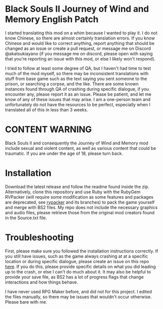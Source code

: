 # Black Souls II Journey of Wind and Memory English Patch
I started translating this mod on a whim because I wanted to play it. I do not know Chinese, so there are almost certainly translation errors. If you know Chinese and would like to correct anything, report anything that should be changed as an issue or create a pull request, or message me on Discord @akatsukiayano (if you message me on discord, please open with saying that you're reporting an issue with this mod, or else I likely won't respond).

I tried to follow at least some degree of QA, but I haven't had time to test much of the mod myself, so there may be inconsistent translations with stuff from base game such as the text saying you sent someone to the prison, or searching a corpse, and the like. There are some known instances found through QA of crashing during specific dialogue, if you encounter any, please report it as an issue. Please be patient, and let me know of any of these issues that may arise. I am a one-person team and unfortunately do not have the resources to be perfect, especially when I translated all of this in less than 3 weeks.

# CONTENT WARNING
Black Souls II and consequently the Journey of Wind and Memory mod include sexual and violent content, as well as various content that could be traumatic. If you are under the age of 18, please turn back.

# Installation
Download the latest release and follow the readme found inside the zip. Alternatively, clone this repository and use Ruby with the RubyGem RVPacker (will require some modification as some features and packages are deprecated, see [rvpacker](https://github.com/Solistra/rvpacker) and its branches) to pack the game yourself and merge with BS2 files. My repo does not include the necessary graphics and audio files, please retrieve those from the original mod creators found in the Source.txt file.

# Troubleshooting
First, please make sure you followed the installation instructions correctly.
If you still have issues, such as the game always crashing at at a specific location or during specific dialogue, please create an issue on this repo [here](https://github.com/ArctynFox/BlackSoulsIIWindAndMemoryTranslation/issues/new). If you do this, please provide specific details on what you did leading up to the crash, or else I can't do much about it. It may also be helpful to provide your save file, as BS2 has a lot of progress flags that change interactions and how things behave.

I have never used RPG Maker before, and did not for this project. I edited the files manually, so there may be issues that wouldn't occur otherwise. Please bare with me.
